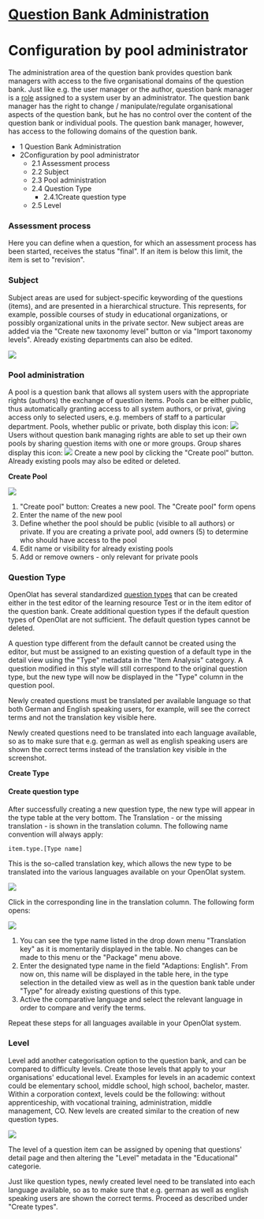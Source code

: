 #  [Question Bank Administration](Question+Bank+Administration.html)

# Configuration by pool administrator

The administration area of the question bank provides question bank managers
with access to the five organisational domains of the question bank. Just like
e.g. the user manager or the author, question bank manager is a
[role](Roles+and+Rights.html) assigned to a system user by an administrator.
The question bank manager has the right to change / manipulate/regulate
organisational aspects of the question bank, but he has no control over the
content of the question bank or individual pools. The question bank manager,
however, has access to the following domains of the question bank.

  * 1 Question Bank Administration 
  * 2Configuration by pool administrator
    * 2.1 Assessment process
    * 2.2 Subject
    * 2.3 Pool administration
    * 2.4 Question Type
      * 2.4.1Create question type
    * 2.5 Level

###  Assessment process

Here you can define when a question, for which an assessment process has been
started, receives the status "final". If an item is below this limit, the item
is set to "revision".

###  Subject

Subject areas are used for subject-specific keywording of the questions
(items), and are presented in a hierarchical structure. This represents, for
example, possible courses of study in educational organizations, or possibly
organizational units in the private sector. New subject areas are added via
the "Create new taxonomy level" button or via "Import taxonomy levels".
Already existing departments can also be edited.

![](../../download/attachments/108600737/create_taxonomy.png)

###  Pool administration

A pool is a question bank that allows all system users with the appropriate
rights (authors) the exchange of question items. Pools can be either public,
thus automatically granting access to all system authors, or privat, giving
access only to selected users, e.g. members of staff to a particular
department. Pools, whether public or private, both display this icon:
![](../../download/thumbnails/590039/share_pool_64_0_434343_none%EF%B9%96version=1&modificationDate=1456138245000&api=v2.png)
Users without question bank managing rights are able to set up their own pools
by sharing question items with one or more groups. Group shares display this
icon:
![](../../download/thumbnails/590039/group%EF%B9%96version=2&modificationDate=1417005522000&api=v2.png)
Create a new pool by clicking the "Create pool" button. Already existing pools
may also be edited or deleted.

  

 **Create Pool**

![](../../download/attachments/590936/qb_pool_EN.gif)

  1. "Create pool" button: Creates a new pool. The "Create pool" form opens
  2. Enter the name of the new pool
  3. Define whether the pool should be public (visible to all authors) or private. If you are creating a private pool, add owners (5) to determine who should have access to the pool
  4. Edit name or visibility for already existing pools
  5. Add or remove owners - only relevant for private pools

###  Question Type

OpenOlat has several standardized [question types](Test+question+types.html)
that can be created either in the test editor of the learning resource Test or
in the item editor of the question bank. Create additional question types if
the default question types of OpenOlat are not sufficient. The default
question types cannot be deleted.

A question type different from the default cannot be created using the editor,
but must be assigned to an existing question of a default type in the detail
view using the "Type" metadata in the "Item Analysis" category. A question
modified in this style will still correspond to the original question type,
but the new type will now be displayed in the "Type" column in the question
pool.

Newly created questions must be translated per available language so that both
German and English speaking users, for example, will see the correct terms and
not the translation key visible here.

Newly created questions need to be translated into each language available, so
as to make sure that e.g. german as well as english speaking users are shown
the correct terms instead of the translation key visible in the screenshot.

**Create Type**

#### Create question type

After successfully creating a new question type, the new type will appear in
the type table at the very bottom. The Translation - or the missing
translation - is shown in the translation column. The following name
convention will always apply:

    
    
    item.type.[Type name]

This is the so-called translation key, which allows the new type to be
translated into the various languages available on your OpenOlat system.

![](../../download/attachments/590936/qb_qtypes_EN.gif)

Click in the corresponding line in the translation column. The following form
opens:

![](../../download/attachments/590936/qb_translate_EN.gif)

  1. You can see the type name listed in the drop down menu "Translation key" as it is momentarily displayed in the table. No changes can be made to this menu or the "Package" menu above.
  2. Enter the designated type name in the field "Adaptions: English". From now on, this name will be displayed in the table here, in the type selection in the detailed view as well as in the question bank table under "Type" for already existing questions of this type.
  3. Active the comparative language and select the relevant language in order to compare and verify the terms.

Repeat these steps for all languages available in your OpenOlat system.

###  Level

Level add another categorisation option to the question bank, and can be
compared to difficulty levels. Create those levels that apply to your
organisations' educational level. Examples for levels in an academic context
could be elementary school, middle school, high school, bachelor, master.
Within a corporation context, levels could be the following: without
apprenticeship, with vocational training, administration, middle management,
CO. New levels are created similar to the creation of new question types.

![](../../download/attachments/590936/qb_det_edu_EN.gif)

The level of a question item can be assigned by opening that questions' detail
page and then altering the "Level" metadata in the "Educational" categorie.

Just like question types, newly created level need to be translated into each
language available, so as to make sure that e.g. german as well as english
speaking users are shown the correct terms. Proceed as described under "Create
types".

